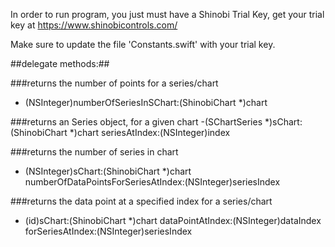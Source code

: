 

In order to run program, you just must have a Shinobi Trial Key, get your trial key at https://www.shinobicontrols.com/


Make sure to update the file 'Constants.swift' with your trial key.


##delegate methods:##

###returns the number of points for a series/chart
- (NSInteger)numberOfSeriesInSChart:(ShinobiChart *)chart


###returns an Series object, for a given chart
-(SChartSeries *)sChart:(ShinobiChart *)chart seriesAtIndex:(NSInteger)index 


###returns the number of series in chart 
- (NSInteger)sChart:(ShinobiChart *)chart numberOfDataPointsForSeriesAtIndex:(NSInteger)seriesIndex


###returns the data point at a specified index for a series/chart
- (id<SChartData>)sChart:(ShinobiChart *)chart dataPointAtIndex:(NSInteger)dataIndex forSeriesAtIndex:(NSInteger)seriesIndex


